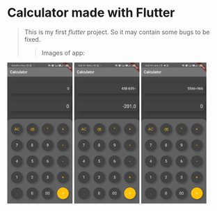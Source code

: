 # Calculator made with Flutter

>This is my first *flutter* project. So it may contain some bugs to be fixed.
>>Images of app:
>>
<img src="images/Screenshot_2020-10-16-10-21-16-960_com.example.calculator%20(1).jpg" width="150" > <img src="images/Screenshot_2020-10-16-10-22-46-024_com.example.calculator.jpg" width="150" > <img src="images/Screenshot_2020-10-16-10-23-09-462_com.example.calculator.jpg" width="150" >




